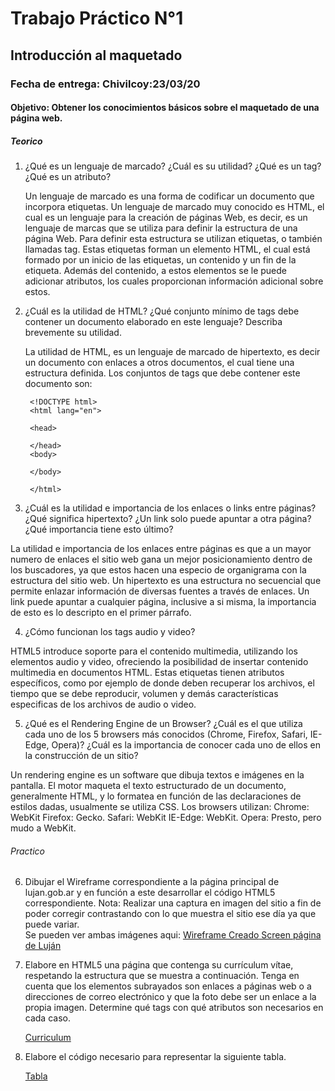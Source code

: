 <h1>Trabajo Práctico N°1</h1>
<h2>Introducción al maquetado</h2>

<h3>Fecha de entrega: Chivilcoy:23/03/20</h3>

<h4>Objetivo: Obtener los conocimientos básicos sobre el maquetado de una página web.</h4>

<h5>Teorico</h5>

1. ¿Qué es un lenguaje de marcado? ¿Cuál es su utilidad? ¿Qué es un tag? ¿Qué es un atributo?
    
    Un lenguaje de marcado es una forma de codificar un documento que incorpora etiquetas. Un lenguaje de marcado muy conocido es HTML, el cual es un lenguaje para la creación de páginas Web, es decir, es un lenguaje de marcas que se utiliza para definir la estructura de una página Web. Para definir esta estructura se utilizan etiquetas, o también llamadas tag. Estas etiquetas forman un elemento HTML, el cual está formado por un inicio de las etiquetas, un contenido y un fin de la etiqueta. Además del contenido, a estos elementos se le puede adicionar atributos, los cuales proporcionan información adicional sobre estos.
	

2. ¿Cuál es la utilidad de HTML? ¿Qué conjunto mínimo de tags debe contener un documento elaborado en este     lenguaje? Describa brevemente su utilidad.

	La utilidad de HTML, es un lenguaje de marcado de hipertexto, es decir un documento con enlaces a otros documentos, el cual tiene una estructura definida. Los conjuntos de tags que debe contener este documento son:

        <!DOCTYPE html>
        <html lang="en">

        <head>

        </head>
        <body>

        </body>

        </html>

3. ¿Cuál es la utilidad e importancia de los enlaces o links entre páginas? ¿Qué significa hipertexto? ¿Un link solo puede apuntar a otra página? ¿Qué importancia tiene esto último?

La utilidad e importancia de los enlaces entre páginas es que a un mayor numero de enlaces el sitio web gana un mejor posicionamiento dentro de los buscadores, ya que estos hacen una especio de organigrama con la estructura del sitio web.
Un hipertexto es una estructura no secuencial que permite enlazar información de diversas fuentes a través de enlaces.
Un link puede apuntar a cualquier página, inclusive a si misma, la importancia de esto es lo descripto en el primer párrafo.

4. ¿Cómo funcionan los tags audio y video?

HTML5 introduce soporte para el contenido multimedia, utilizando los elementos audio y video, ofreciendo la posibilidad de insertar contenido multimedia en documentos HTML. Estas etiquetas tienen atributos específicos, como por ejemplo de donde deben recuperar los archivos, el tiempo que se debe reproducir, volumen y demás características especificas de los archivos de audio o video. 

5. ¿Qué es el Rendering Engine de un Browser? ¿Cuál es el que utiliza cada uno de los 5 browsers más conocidos (Chrome, Firefox, Safari, IE-Edge, Opera)? ¿Cuál es la importancia de conocer cada uno de ellos en la construcción de un sitio?

Un rendering engine es un software que dibuja textos e imágenes en la pantalla. El motor maqueta el texto estructurado de un documento, generalmente HTML, y lo formatea en función de las declaraciones de estilos dadas, usualmente se utiliza CSS.
Los browsers utilizan:
Chrome: WebKit
Firefox: Gecko.
Safari: WebKit
IE-Edge: WebKit.
Opera: Presto, pero mudo a WebKit.

<h6>Practico</h6>

6. Dibujar el Wireframe correspondiente a la página principal de lujan.gob.ar y en función a este
desarrollar el código HTML5 correspondiente.
Nota: Realizar una captura en imagen del sitio a fin de poder corregir contrastando con lo que muestra el sitio ese día ya que puede variar.    
Se pueden ver ambas imágenes aqui:
        <a href="\WireFrame\WireFrame2.jpg">Wireframe Creado</a><a href=\WireFrame\screencapture-lujan-gob-ar-2020-03-19-23_26_47.png> Screen página de Luján</a>

7. Elabore en HTML5 una página que contenga su currículum vítae, respetando la estructura que se muestra a continuación. Tenga en cuenta que los elementos subrayados son enlaces a páginas web o a direcciones de correo electrónico y que la foto debe ser un enlace a la propia imagen. Determine qué tags con qué atributos son necesarios en cada caso.
   
    <a href="\CV\cv.html">Curriculum</a>
    

8. Elabore el código necesario para representar la siguiente tabla.
   
    <a href="\Tabla\tabla.html">Tabla</a>
